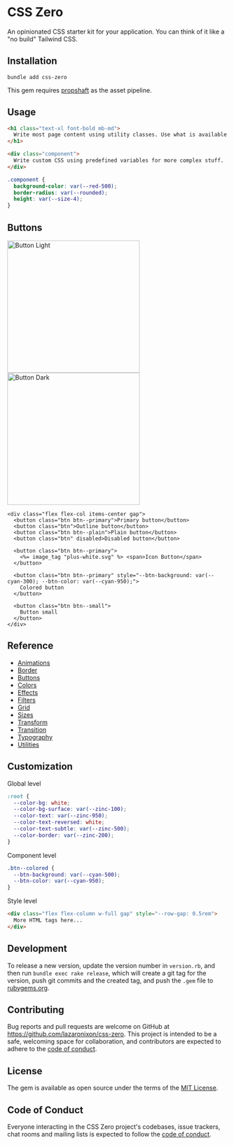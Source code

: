 # CSS Zero

An opinionated CSS starter kit for your application. You can think of it like a "no build" Tailwind CSS.

## Installation

```
bundle add css-zero
```

This gem requires [propshaft](https://github.com/rails/propshaft) as the asset pipeline.

## Usage

```html
<h1 class="text-xl font-bold mb-md">
  Write most page content using utility classes. Use what is available or add more when needed.
</h1>

<div class="component">
  Write custom CSS using predefined variables for more complex stuff.
</div>
```

```css
.component {
  background-color: var(--red-500);
  border-radius: var(--rounded);
  height: var(--size-4);
}
```

## Buttons

<img width="302" alt="Button Light" src="https://github.com/lazaronixon/css-zero/assets/2651240/5523f0f1-9f55-42fb-8d3f-77e66f16035c">
<img width="302" alt="Button Dark" src="https://github.com/lazaronixon/css-zero/assets/2651240/7079d7f9-5141-447d-9a4e-0d098a642d32">


```html+erb
<div class="flex flex-col items-center gap">
  <button class="btn btn--primary">Primary button</button>
  <button class="btn">Outline button</button>
  <button class="btn btn--plain">Plain button</button>
  <button class="btn" disabled>Disabled button</button>

  <button class="btn btn--primary">
    <%= image_tag "plus-white.svg" %> <span>Icon Button</span>
  </button>

  <button class="btn btn--primary" style="--btn-background: var(--cyan-300); --btn-color: var(--cyan-950);">
    Colored button
  </button>

  <button class="btn btn--small">
    Button small
  </button>
</div>
```

## Reference

- [Animations](app/assets/stylesheets/animations.css)
- [Border](app/assets/stylesheets/borders.css)
- [Buttons](app/assets/stylesheets/buttons.css)
- [Colors](app/assets/stylesheets/colors.css)
- [Effects](app/assets/stylesheets/effects.css)
- [Filters](app/assets/stylesheets/filters.css)
- [Grid](app/assets/stylesheets/grid.css)
- [Sizes](app/assets/stylesheets/sizes.css)
- [Transform](app/assets/stylesheets/transform.css)
- [Transition](app/assets/stylesheets/transition.css)
- [Typography](app/assets/stylesheets/typography.css)
- [Utilities](app/assets/stylesheets/zutilities.css)

## Customization

Global level

```css
:root {
  --color-bg: white;
  --color-bg-surface: var(--zinc-100);
  --color-text: var(--zinc-950);
  --color-text-reversed: white;
  --color-text-subtle: var(--zinc-500);
  --color-border: var(--zinc-200);
}
```

Component level

```css
.btn--colored {
  --btn-background: var(--cyan-500);
  --btn-color: var(--cyan-950);
}
```

Style level

```html
<div class="flex flex-column w-full gap" style="--row-gap: 0.5rem">
  More HTML tags here...
</div>
```

## Development

To release a new version, update the version number in `version.rb`, and then run `bundle exec rake release`, which will create a git tag for the version, push git commits and the created tag, and push the `.gem` file to [rubygems.org](https://rubygems.org).

## Contributing

Bug reports and pull requests are welcome on GitHub at https://github.com/lazaronixon/css-zero. This project is intended to be a safe, welcoming space for collaboration, and contributors are expected to adhere to the [code of conduct](https://github.com/lazaronixon/css-zero/blob/master/CODE_OF_CONDUCT.md).

## License

The gem is available as open source under the terms of the [MIT License](https://opensource.org/licenses/MIT).

## Code of Conduct

Everyone interacting in the CSS Zero project's codebases, issue trackers, chat rooms and mailing lists is expected to follow the [code of conduct](https://github.com/lazaronixon/css-zero/blob/master/CODE_OF_CONDUCT.md).

